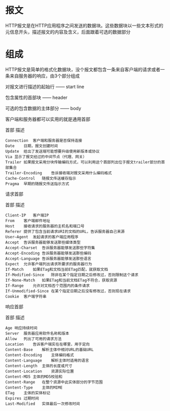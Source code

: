 # 报文

HTTP报文是在HTTP应用程序之间发送的数据块。这些数据块以一些文本形式的元信息开头，描述报文的内容及含义，后面跟着可选的数据部分

# 组成

HTTP报文是简单的格式化数据块，没个报文都包含一条来自客户端的请求或者一条来自服务器的响应，由3个部分组成

对报文进行描述的起始行 —— start line

包含属性的首部块 —— header

可选的包含数据的主体部分 —— body

客户端和服务器都可以实用的就是通用首部

首部  描述
```
Connection  客户端和服务器是否保持连接
Date    日期，报文创建时间
Update  给出了发送端可能想要升级使用新版本或协议
Via 显示了报文经过的中间节点（代理、网关）
Trailer 如果报文采用分块传输编码方式，可以利用这个首部列出位于报文trailer部分的首部集合
Trailer-Encoding    告诉接收端对报文采用什么编码格式
Cache-Control   随报文传送缓存指示
Pragma  早期的随报文传送指示方式
```

请求首部

首部  描述
```
Client-IP   客户端IP
From    客户端邮件地址
Host    接收请求的服务器的主机名和端口号
Referer 提供了包含当前请求URI的文档的URL，告诉服务器自己来源
User—Agent  发起请求的客户端应用程序
Accept  告诉服务器能够发送那些媒体类型
Accept-Charset  告诉服务器能够发送那些字符集
Accept-Encoding 告诉服务器能够发送那些编码
Accept-Language 告诉服务器能够发送那些语言
Expect  允许客户端列出请求所要求的服务器行为
If-Match    如果ETag和文档当前ETag匹配，就获取文档
If-Modified-Since   除非在某个指定日期之后修改过，否则限制这个请求
If-None-Match   如果ETag和当前文档ETag不符合，获取资源
If-Range    允许对文档否个范围内的条件请求
If-Unmodified-Since 在某个指定日期之后没有修改过，否则现在请求
Cookie  客户端字符串
```

响应首部

首部  描述
```
Age 响应持续时间
Server  服务器应用软件名称和版本
Allow   列出了可用的请求方法
Location    告诉客户端实在在哪里，用于定向
Content-Base    解析主体中相对URL的基础URL
Content-Encoding    主体编码格式
Content-Language    解析主体时适用的语言
Content-Length  主体的长度或尺寸
Content-Location    资源实际位置
Content-MD5 主体的MD5校验和
Content-Range   在整个资源中此实体部分的字节范围
Content-Type    主体的MIME
ETag    主体的实体标记
Expires 过期时间
Last-Modified   实体最后一次修改时间
```